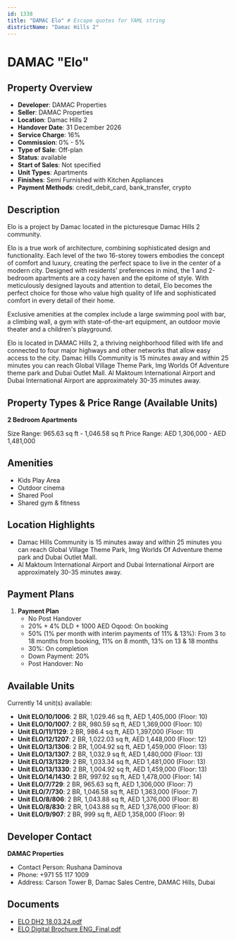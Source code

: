 ```yaml
---
id: 1338
title: "DAMAC Elo" # Escape quotes for YAML string
districtName: "Damac Hills 2"
---
```


# DAMAC "Elo"

## Property Overview
- **Developer**: DAMAC Properties
- **Seller**: DAMAC Properties
- **Location**: Damac Hills 2
- **Handover Date**: 31 December 2026
- **Service Charge**: 16%
- **Commission**: 0% - 5%
- **Type of Sale**: Off-plan
- **Status**: available
- **Start of Sales**: Not specified
- **Unit Types**: Apartments
- **Finishes**: Semi Furnished with Kitchen Appliances
- **Payment Methods**: credit_debit_card, bank_transfer, crypto

## Description
Elo is a project by Damac located in the picturesque Damac Hills 2 community. 

 Elo is a true work of architecture, combining sophisticated design and functionality. Each level of the two 16-storey towers embodies the concept of comfort and luxury, creating the perfect space to live in the center of a modern city. Designed with residents' preferences in mind, the 1 and 2-bedroom apartments are a cozy haven and the epitome of style. With meticulously designed layouts and attention to detail, Elo becomes the perfect choice for those who value high quality of life and sophisticated comfort in every detail of their home.

 Exclusive amenities at the complex include a large swimming pool with bar, a climbing wall, a gym with state-of-the-art equipment, an outdoor movie theater and a children's playground. 

Elo is located in DAMAC Hills 2, a thriving neighborhood filled with life and connected to four major highways and other networks that allow easy access to the city. Damac Hills Community is 15 minutes away and within 25 minutes you can reach Global Village Theme Park, Img Worlds Of Adventure theme park and Dubai Outlet Mall. Al Maktoum International Airport and Dubai International Airport are approximately 30-35 minutes away.

## Property Types & Price Range (Available Units)
**2 Bedroom Apartments**

Size Range: 965.63 sq ft - 1,046.58 sq ft
Price Range: AED 1,306,000 - AED 1,481,000

## Amenities
- Kids Play Area
- Outdoor cinema
- Shared Pool
- Shared gym & fitness

## Location Highlights
- Damac Hills Community is 15 minutes away and within 25 minutes you can reach Global Village Theme Park, Img Worlds Of Adventure theme park and Dubai Outlet Mall.
- Al Maktoum International Airport and Dubai International Airport are approximately 30-35 minutes away.

## Payment Plans
1. **Payment Plan**
   - No Post Handover
   - 20% + 4% DLD + 1000 AED Oqood: On booking
   - 50% (1% per month with interim payments of 11% & 13%): From 3 to 18 months from booking, 11% on 8 month, 13% on 13 & 18 months
   - 30%: On completion
   - Down Payment: 20%
   - Post Handover: No

## Available Units
Currently 14 unit(s) available:
- **Unit ELO/10/1006**: 2 BR, 1,029.46 sq ft, AED 1,405,000 (Floor: 10)
- **Unit ELO/10/1007**: 2 BR, 980.59 sq ft, AED 1,369,000 (Floor: 10)
- **Unit ELO/11/1129**: 2 BR, 986.4 sq ft, AED 1,397,000 (Floor: 11)
- **Unit ELO/12/1207**: 2 BR, 1,022.03 sq ft, AED 1,448,000 (Floor: 12)
- **Unit ELO/13/1306**: 2 BR, 1,004.92 sq ft, AED 1,459,000 (Floor: 13)
- **Unit ELO/13/1307**: 2 BR, 1,032.9 sq ft, AED 1,480,000 (Floor: 13)
- **Unit ELO/13/1329**: 2 BR, 1,033.34 sq ft, AED 1,481,000 (Floor: 13)
- **Unit ELO/13/1330**: 2 BR, 1,004.92 sq ft, AED 1,459,000 (Floor: 13)
- **Unit ELO/14/1430**: 2 BR, 997.92 sq ft, AED 1,478,000 (Floor: 14)
- **Unit ELO/7/729**: 2 BR, 965.63 sq ft, AED 1,306,000 (Floor: 7)
- **Unit ELO/7/730**: 2 BR, 1,046.58 sq ft, AED 1,363,000 (Floor: 7)
- **Unit ELO/8/806**: 2 BR, 1,043.88 sq ft, AED 1,376,000 (Floor: 8)
- **Unit ELO/8/830**: 2 BR, 1,043.88 sq ft, AED 1,376,000 (Floor: 8)
- **Unit ELO/9/907**: 2 BR, 999 sq ft, AED 1,358,000 (Floor: 9)

## Developer Contact
**DAMAC Properties**
- Contact Person: Rushana Daminova
- Phone: +971 55 117 1009
- Address: Carson Tower B, Damac Sales Centre, DAMAC Hills, Dubai

## Documents
- [ELO DH2 18.03.24.pdf](https://cdn.geniemap.net/2024/03/18/aCEaW93psxdxOaR3m88WDdVJIA6PjodPTuJd8WKR.pdf)
- [ELO Digital Brochure ENG_Final.pdf](https://cdn.geniemap.net/2024/03/21/Iht3VaFNnqZJScnEYgFQXjM9VVWgZZcOJGtxMwP1.pdf)
